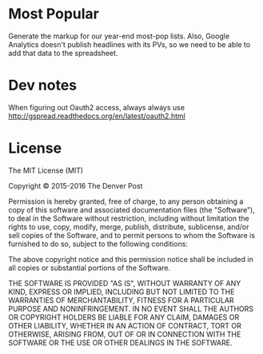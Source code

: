# Most Popular
Generate the markup for our year-end most-pop lists. Also, Google Analytics doesn't publish headlines with its PVs, so we need to be able to add that data to the spreadsheet.

# Dev notes
When figuring out Oauth2 access, always always use http://gspread.readthedocs.org/en/latest/oauth2.html

# License
The MIT License (MIT)

Copyright © 2015-2016 The Denver Post 

Permission is hereby granted, free of charge, to any person obtaining a copy
of this software and associated documentation files (the "Software"), to deal
in the Software without restriction, including without limitation the rights
to use, copy, modify, merge, publish, distribute, sublicense, and/or sell
copies of the Software, and to permit persons to whom the Software is
furnished to do so, subject to the following conditions:

The above copyright notice and this permission notice shall be included in all
copies or substantial portions of the Software.

THE SOFTWARE IS PROVIDED "AS IS", WITHOUT WARRANTY OF ANY KIND, EXPRESS OR
IMPLIED, INCLUDING BUT NOT LIMITED TO THE WARRANTIES OF MERCHANTABILITY,
FITNESS FOR A PARTICULAR PURPOSE AND NONINFRINGEMENT. IN NO EVENT SHALL THE
AUTHORS OR COPYRIGHT HOLDERS BE LIABLE FOR ANY CLAIM, DAMAGES OR OTHER
LIABILITY, WHETHER IN AN ACTION OF CONTRACT, TORT OR OTHERWISE, ARISING FROM,
OUT OF OR IN CONNECTION WITH THE SOFTWARE OR THE USE OR OTHER DEALINGS IN THE
SOFTWARE.

